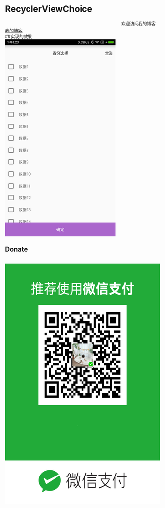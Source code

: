 # RecyclerViewChoice
<marquee >欢迎访问我的博客</marquee>[我的博客](https://blog.csdn.net/qq_32895969)  
##实现的效果
<br>
<img src="https://github.com/zylgithub/RecyclerViewChoice/blob/master/pic/shilitu.png" width = "360" height = "640" div align=center />
## Donate
<br>
<img src="https://github.com/zylgithub/cover/blob/master/wx/weixin.jpg" width = "569.5" height = "781" div align=center />
